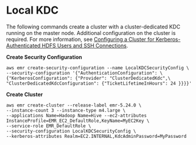 # Local KDC<a name="emr-kerberos-example-local-kdc"></a>

The following commands create a cluster with a cluster\-dedicated KDC running on the master node\. Additional configuration on the cluster is required\. For more information, see [Configuring a Cluster for Kerberos\-Authenticated HDFS Users and SSH Connections](emr-kerberos-configuration-users.md)\.

**Create Security Configuration**

```
aws emr create-security-configuration --name LocalKDCSecurityConfig \
--security-configuration '{"AuthenticationConfiguration": \
{"KerberosConfiguration": {"Provider": "ClusterDedicatedKdc",\
"ClusterDedicatedKdcConfiguration": {"TicketLifetimeInHours": 24 }}}}'
```

**Create Cluster**

```
aws emr create-cluster --release-label emr-5.24.0 \
--instance-count 3 --instance-type m4.large \
--applications Name=Hadoop Name=Hive --ec2-attributes InstanceProfile=EMR_EC2_DefaultRole,KeyName=MyEC2Key \
--service-role EMR_DefaultRole \
--security-configuration LocalKDCSecurityConfig \
--kerberos-attributes Realm=EC2.INTERNAL,KdcAdminPassword=MyPassword
```